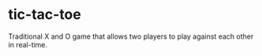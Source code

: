 # tic-tac-toe
Traditional X and O game that allows two players to play against each other in real-time.
